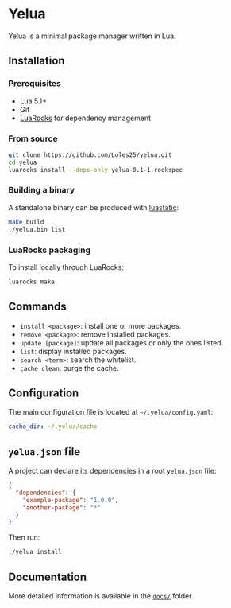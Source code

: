 # Yelua

Yelua is a minimal package manager written in Lua.

## Installation

### Prerequisites

- Lua 5.1+
- Git
- [LuaRocks](https://luarocks.org/) for dependency management

### From source

```sh
git clone https://github.com/Loles25/yelua.git
cd yelua
luarocks install --deps-only yelua-0.1-1.rockspec
```

### Building a binary

A standalone binary can be produced with [luastatic](https://github.com/ers35/luastatic):

```sh
make build
./yelua.bin list
```

### LuaRocks packaging

To install locally through LuaRocks:

```sh
luarocks make
```

## Commands

- `install <package>`: install one or more packages.
- `remove <package>`: remove installed packages.
- `update [package]`: update all packages or only the ones listed.
- `list`: display installed packages.
- `search <term>`: search the whitelist.
- `cache clean`: purge the cache.

## Configuration

The main configuration file is located at `~/.yelua/config.yaml`:

```yaml
cache_dir: ~/.yelua/cache
```

## `yelua.json` file

A project can declare its dependencies in a root `yelua.json` file:

```json
{
  "dependencies": {
    "example-package": "1.0.0",
    "another-package": "*"
  }
}
```

Then run:

```sh
./yelua install
```

## Documentation

More detailed information is available in the [`docs/`](docs/) folder.


